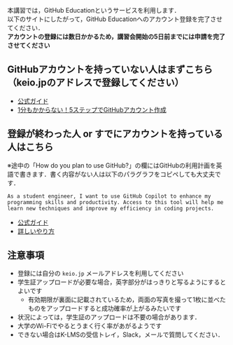 本講習では，GitHub Educationというサービスを利用します．  
以下のサイトにしたがって，GitHub Educationへのアカウント登録を完了させてください．  
**アカウントの登録には数日かかるため，講習会開始の5日前までには申請を完了させてください**

## GitHubアカウントを持っていない人はまずこちら（keio.jpのアドレスで登録してください）
- [公式ガイド](https://docs.github.com/ja/get-started/start-your-journey/creating-an-account-on-github)
- [1分もかからない！5ステップでGitHubアカウント作成](https://reffect.co.jp/html/create_github_account_first_time)

## 登録が終わった人 or すでにアカウントを持っている人はこちら
※途中の「How do you plan to use GitHub?」の欄にはGitHubの利用計画を英語で書きます．書く内容がない人は以下のパラグラフをコピペしても大丈夫です．
```
As a student engineer, I want to use GitHub Copilot to enhance my programming skills and productivity. Access to this tool will help me learn new techniques and improve my efficiency in coding projects.
```

- [公式ガイド](https://docs.github.com/ja/education/explore-the-benefits-of-teaching-and-learning-with-github-education/github-education-for-students/apply-to-github-education-as-a-student)
- [詳しいやり方](https://zenn.dev/iizuka0000/articles/how-to-apply-for-github-education)

## 注意事項
- 登録には自分の `keio.jp` メールアドレスを利用してください
- 学生証アップロードが必要な場合，英字部分がはっきりと写るようにするとよいです
    - 有効期限が裏面に記載されているため，両面の写真を撮って1枚に並べたものをアップロードすると成功確率が上がるみたいです
- 状況によっては，学生証のアップロードは不要の場合があります．
- 大学のWi-Fiでやるとうまく行く率があがるようです
- できない場合はK-LMSの受信トレイ，Slack，メールで質問してください．
